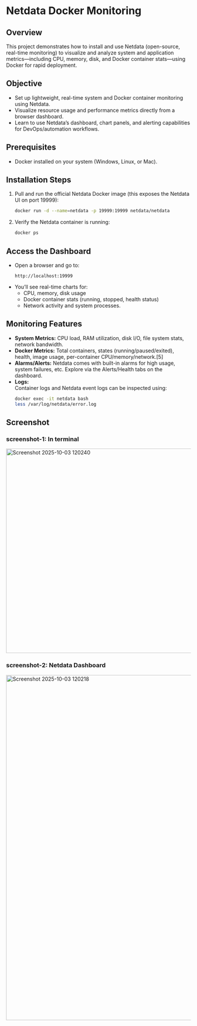 # Netdata Docker Monitoring

## Overview

This project demonstrates how to install and use Netdata (open-source, real-time monitoring) to visualize and analyze system and application metrics—including CPU, memory, disk, and Docker container stats—using Docker for rapid deployment.

## Objective

- Set up lightweight, real-time system and Docker container monitoring using Netdata.
- Visualize resource usage and performance metrics directly from a browser dashboard.
- Learn to use Netdata’s dashboard, chart panels, and alerting capabilities for DevOps/automation workflows.

## Prerequisites

- Docker installed on your system (Windows, Linux, or Mac).

## Installation Steps

1. Pull and run the official Netdata Docker image (this exposes the Netdata UI on port 19999):
    ```sh
    docker run -d --name=netdata -p 19999:19999 netdata/netdata
    ```
2. Verify the Netdata container is running:
    ```sh
    docker ps
    ```

## Access the Dashboard

- Open a browser and go to:  
  ```
  http://localhost:19999
  ```
- You’ll see real-time charts for:
    - CPU, memory, disk usage
    - Docker container stats (running, stopped, health status)
    - Network activity and system processes.

## Monitoring Features

- **System Metrics:** CPU load, RAM utilization, disk I/O, file system stats, network bandwidth.
- **Docker Metrics:** Total containers, states (running/paused/exited), health, image usage, per-container CPU/memory/network.[5]
- **Alarms/Alerts:** Netdata comes with built-in alarms for high usage, system failures, etc. Explore via the Alerts/Health tabs on the dashboard.
- **Logs:**  
  Container logs and Netdata event logs can be inspected using:
    ```sh
    docker exec -it netdata bash
    less /var/log/netdata/error.log
    ```

## Screenshot
### screenshot-1: In terminal
<img width="1447" height="558" alt="Screenshot 2025-10-03 120240" src="https://github.com/user-attachments/assets/348334de-5815-40b3-ae27-d8980a41b45c" />

### screenshot-2: Netdata Dashboard
<img width="1905" height="942" alt="Screenshot 2025-10-03 120218" src="https://github.com/user-attachments/assets/11547b6c-c862-4230-8584-e5b8cb0883d6" />




